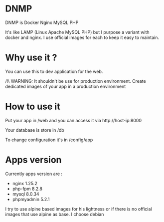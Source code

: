 # DNMP

DNMP is Docker Nginx MySQL PHP

It's like LAMP (Linux Apache MySQL PHP) but I purpose a variant with docker and nginx.
I use official images for each to keep it easy to maintain.

# Why use it ?

You can use this to dev application for the web.

/!\ WARNING: It shouldn't be use for production environment.
Create dedicated images of your app in a production environment

# How to use it

Put your app in /web and you can access it via http://host-ip:8000

Your database is store in /db

To change configuration it's in /config/app

# Apps version

Currently apps version are :
- nginx 1.25.2
- php-fpm 8.2.8
- mysql 8.0.34
- phpmyadmin 5.2.1

I try to use alpine based images for his lightness or if there is no official images that use alpine as base. I choose debian
